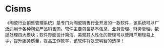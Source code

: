 # Cisms
 《陶瓷行业销售管理系统》是专门为陶瓷销售行业开发的一款软件，该系统可以广泛适用于各种陶瓷产品销售商。软件主要包含基本信息、业务管理、财务管理、数据处理四大模块；软件界面设计简洁、美观其人性化的管理可以使用户用轻易上手，提升服务质量，提高工作效率，该软件将是您明智的选择！
